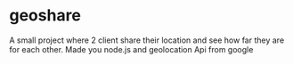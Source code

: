 # geoshare
A small project where 2 client share their location and see how far they are for each other. Made you node.js and geolocation Api from google
